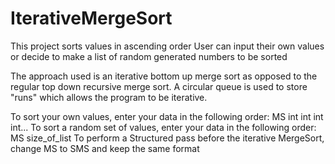 # IterativeMergeSort
This project sorts values in ascending order
User can input their own values or decide to make a list of random generated numbers to be sorted

The approach used is an iterative bottom up merge sort as opposed to the regular top down recursive merge sort.
A circular queue is used to store "runs" which allows the program to be iterative.


To sort your own values, enter your data in the following order: MS int int int int...
To sort a random set of values, enter your data in the following order: MS size_of_list
To perform a Structured pass before the iterative MergeSort, change MS to SMS and keep the same format
        
